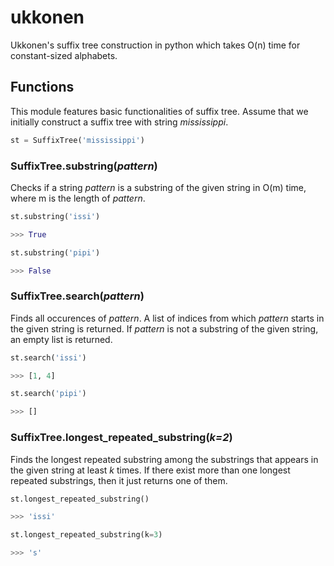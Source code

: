 # ukkonen
Ukkonen's suffix tree construction in python which takes O(n) time for constant-sized alphabets.

## Functions

This module features basic functionalities of suffix tree. Assume that we initially construct a suffix tree with string *mississippi*.

```python
st = SuffixTree('mississippi')
```

### SuffixTree.substring(*pattern*)

Checks if a string *pattern* is a substring of the given string in O(m) time, where m is the length of *pattern*.

```python
st.substring('issi')

>>> True

st.substring('pipi')

>>> False
```

### SuffixTree.search(*pattern*)

Finds all occurences of *pattern*. A list of indices from which *pattern* starts in  the given string is returned. If *pattern* is not a substring of the given string, an empty list is returned.

```python
st.search('issi')

>>> [1, 4]

st.search('pipi')

>>> []
```

### SuffixTree.longest_repeated_substring(*k=2*)

Finds the longest repeated substring among the substrings that appears in the given string at least *k* times. If there exist more than one longest repeated substrings, then it just returns one of them.

```python
st.longest_repeated_substring()

>>> 'issi'

st.longest_repeated_substring(k=3)

>>> 's'
```